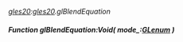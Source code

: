 _[gles20](../../modules/gles20/gles20-module.md):[gles20](../../modules/gles20/gles20-module.md).glBlendEquation_
##### Function glBlendEquation:Void( mode_:[GLenum](../../modules/gles20/gles20-glenum.md) )
